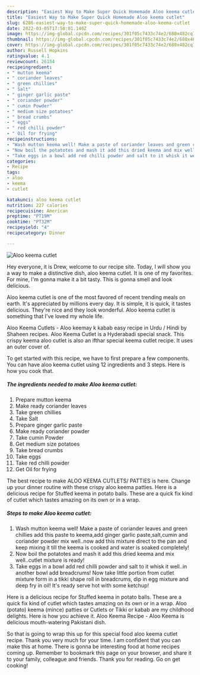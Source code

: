 ```yaml
---
description: "Easiest Way to Make Super Quick Homemade Aloo keema cutlet"
title: "Easiest Way to Make Super Quick Homemade Aloo keema cutlet"
slug: 6286-easiest-way-to-make-super-quick-homemade-aloo-keema-cutlet
date: 2022-03-05T17:58:01.140Z
image: https://img-global.cpcdn.com/recipes/301f05c7433c74e2/680x482cq70/aloo-keema-cutlet-recipe-main-photo.jpg
thumbnail: https://img-global.cpcdn.com/recipes/301f05c7433c74e2/680x482cq70/aloo-keema-cutlet-recipe-main-photo.jpg
cover: https://img-global.cpcdn.com/recipes/301f05c7433c74e2/680x482cq70/aloo-keema-cutlet-recipe-main-photo.jpg
author: Russell Hopkins
ratingvalue: 4.1
reviewcount: 26154
recipeingredient:
- " mutton keema"
- " coriander leaves"
- " green chillies"
- " Salt"
- " ginger garlic paste"
- " coriander powder"
- " cumin Powder"
- " medium size potatoes"
- " bread crumbs"
- " eggs"
- " red chilli powder"
- " Oil for frying"
recipeinstructions:
- "Wash mutton keema well! Make a paste of coriander leaves and green chillies add this paste to keema,add ginger garlic paste,salt,cumin and coriander powder mix well..now add this mixture direct to the pan and keep mixing it till the keema is cooked and water is soaked completely!"
- "Now boil the potatotes and mash it add this dried keema and mix well..cutlet mixture is ready!"
- "Take eggs in a bowl add red chilli powder and salt to it whisk it well..in another bowl add breadcrums! Now take little portion from cutlet mixture form in a tikki shape roll in breadcrums, dip in egg mixture and deep fry in oil! It&#39;s ready serve hot with some ketchup!"
categories:
- Recipe
tags:
- aloo
- keema
- cutlet

katakunci: aloo keema cutlet 
nutrition: 227 calories
recipecuisine: American
preptime: "PT19M"
cooktime: "PT32M"
recipeyield: "4"
recipecategory: Dinner

---
```



![Aloo keema cutlet](https://img-global.cpcdn.com/recipes/301f05c7433c74e2/680x482cq70/aloo-keema-cutlet-recipe-main-photo.jpg)

Hey everyone, it is Drew, welcome to our recipe site. Today, I will show you a way to make a distinctive dish, aloo keema cutlet. It is one of my favorites. For mine, I'm gonna make it a bit tasty. This is gonna smell and look delicious.

Aloo keema cutlet is one of the most favored of recent trending meals on earth. It's appreciated by millions every day. It is simple, it is quick, it tastes delicious. They're nice and they look wonderful. Aloo keema cutlet is something that I've loved my whole life.

Aloo Keema Cutlets - Aloo keemay k kabab easy recipe in Urdu / Hindi by Shaheen recipes. Aloo Keema Cutlet is a Hyderabadi special snack. This crispy keema aloo cutlet is also an ifthar special keema cutlet recipe. It uses an outer cover of.


To get started with this recipe, we have to first prepare a few components. You can have aloo keema cutlet using 12 ingredients and 3 steps. Here is how you cook that.

<!--inarticleads1-->

##### The ingredients needed to make Aloo keema cutlet:

1. Prepare  mutton keema
1. Make ready  coriander leaves
1. Take  green chillies
1. Take  Salt
1. Prepare  ginger garlic paste
1. Make ready  coriander powder
1. Take  cumin Powder
1. Get  medium size potatoes
1. Take  bread crumbs
1. Take  eggs
1. Take  red chilli powder
1. Get  Oil for frying


The best recipe to make ALOO KEEMA CUTLETS/ PATTIES is here. Change up your dinner routine with these crispy aloo keema patties. Here is a delicious recipe for Stuffed keema in potato balls. These are a quick fix kind of cutlet which tastes amazing on its own or in a wrap. 

<!--inarticleads2-->

##### Steps to make Aloo keema cutlet:

1. Wash mutton keema well! Make a paste of coriander leaves and green chillies add this paste to keema,add ginger garlic paste,salt,cumin and coriander powder mix well..now add this mixture direct to the pan and keep mixing it till the keema is cooked and water is soaked completely!
1. Now boil the potatotes and mash it add this dried keema and mix well..cutlet mixture is ready!
1. Take eggs in a bowl add red chilli powder and salt to it whisk it well..in another bowl add breadcrums! Now take little portion from cutlet mixture form in a tikki shape roll in breadcrums, dip in egg mixture and deep fry in oil! It&#39;s ready serve hot with some ketchup!


Here is a delicious recipe for Stuffed keema in potato balls. These are a quick fix kind of cutlet which tastes amazing on its own or in a wrap. Aloo (potato) keema (mince) patties or Cutlets or Tikki or kabab are my childhood delights. Here is how you achieve it. Aloo Keema Recipe - Aloo Keema is delicious mouth-watering Pakistani dish. 

So that is going to wrap this up for this special food aloo keema cutlet recipe. Thank you very much for your time. I am confident that you can make this at home. There is gonna be interesting food at home recipes coming up. Remember to bookmark this page on your browser, and share it to your family, colleague and friends. Thank you for reading. Go on get cooking!
